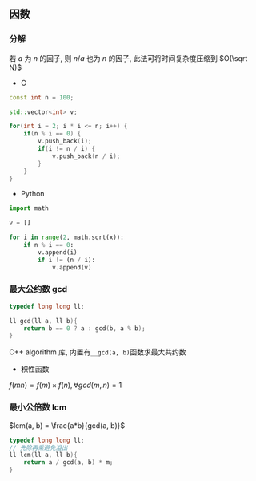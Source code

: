 <!--
 * @Description: 
 * @Version: 1.0
 * @Author: DaLao
 * @Email: dalao_li@163.com
 * @Date: 2021-11-24 21:45:43
 * @LastEditors: DaLao
 * @LastEditTime: 2022-05-06 23:41:06
-->

## 因数



### 分解


若 $a$ 为 $n$ 的因子, 则 $n/a$ 也为 $n$ 的因子, 此法可将时间复杂度压缩到 $O(\sqrt N)$

- C

```c++
const int n = 100;

std::vector<int> v;

for(int i = 2; i * i <= n; i++) {
    if(n % i == 0) {
        v.push_back(i);
        if(i != n / i) {
            v.push_back(n / i);
        }
    }
}
```


- Python

```py
import math

v = []

for i in range(2, math.sqrt(x)):
    if n % i == 0:
        v.append(i)
        if i != (n / i):
            v.append(v)
```



### 最大公约数 gcd


```c++
typedef long long ll;

ll gcd(ll a, ll b){
    return b == 0 ? a : gcd(b, a % b);
}
```
C++ algorithm 库, 内置有`__gcd(a, b)`函数求最大共约数


- 积性函数

$f(mn) = f(m) \times f(n), \forall gcd(m, n) = 1$



### 最小公倍数 lcm


$lcm(a, b) = \frac{a*b}{gcd(a, b)}$

```c
typedef long long ll;
// 先除再乘避免溢出
ll lcm(ll a, ll b){
    return a / gcd(a, b) * m;
}
```

